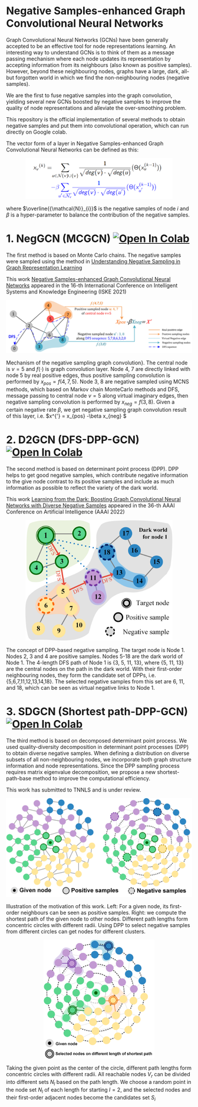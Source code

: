 # Negative Samples-enhanced Graph Convolutional Neural Networks
Graph Convolutional Neural Networks (GCNs) have been generally accepted to be an effective tool for node representations learning. An interesting way to understand GCNs is to think of them as a message passing mechanism where each node updates its representation by accepting information from its neighbours (also known as positive samples). However, beyond these neighbouring nodes, graphs have a large, dark, all-but forgotten world in which we find the non-neighbouring nodes (negative samples).

We are the first to fuse negative samples into the graph convolution, yielding several new GCNs boosted by negative samples to improve the quality of node representations and alleviate the over-smoothing problem.

This repository is the official implementation of several methods to obtain negative samples and put them into convolutional operation, which can run directly on Google colab.

The vector form of a layer in Negative Samples-enhanced Graph Convolutional Neural Networks can be defined as this:

<div align = center><img src="Vector-NegGCN.png" width="400"></div>


where $\overline{{\mathcal{N}}_{i}}$ 
is the negative samples of node 
$i$ 
and 
$\beta$ 
is a hyper-parameter to balance the contribution of the negative samples.


# 1. NegGCN (MCGCN) [![Open In Colab](https://colab.research.google.com/assets/colab-badge.svg)](https://colab.research.google.com/drive/1HuIDqZHDZutKRzwH4menhgYVEQsjun9a?usp=sharing)

The first method is based on Monte Carlo chains. The negative samples were sampled using the method in [Understanding Negative Sampling in Graph Representation Learning](https://arxiv.org/pdf/2005.09863.pdf)

This work [Negative Samples-enhanced Graph Convolutional Neural Networks](https://ieeexplore.ieee.org/document/9755440) appeared in the 16-th International Conference on Intelligent Systems and Knowledge Engineering  (ISKE 2021)

![NegGcn](NegGCN(MCGCN).jpg)

Mechanism of the negative sampling graph convolution}. The central node is 
$v=5$
and 
$f(\cdot)$
is graph convolution layer. Node 4, 7 are directly linked with node 5 by real positive edges, thus positive sampling convolution is performed by $x_{pos}=f(4,7,5).$ 
Node 3, 8 are negative sampled using MCNS methods, which based on Markov chain MonteCarlo methods and DFS, message passing to central node $v=5$ 
along virtual imaginary edges, then negative sampling convolution is performed by $x_{neg}=f(3,8).$ 
Given a certain negative rate $\beta$, 
we get negative sampling graph convolution result of this layer, i.e. $x^{'} = x_{pos} -\beta x_{neg} $ 

# 2. D2GCN (DFS-DPP-GCN)  [![Open In Colab](https://colab.research.google.com/assets/colab-badge.svg)](https://drive.google.com/file/d/1jYKH9KaozAewr56ttqxB3I_NsWLUKhnM/view?usp=sharing)
The second method is based on determinant point process (DPP). DPP helps to get good negative samples, which contribute negative information to the give node contrast to its positive samples and include as much information as possible to reflect the variety of the dark world.

This work [Learning from the Dark: Boosting Graph Convolutional Neural Networks with Diverse Negative Samples](https://aaai-2022.virtualchair.net/poster_aaai4442) appeared in the 36-th AAAI Conference on Artificial Intelligence (AAAI 2022)

<div align = center><img src="D2GCN-DFS.png" width="400"></div>

The concept of DPP-based negative sampling. The target node is Node 1. Nodes 2, 3 and 4 are positive samples. Nodes 5-18 are the dark world of Node 1. The 4-length DFS path of Node 1 is {3, 5, 11, 13}, where {5, 11, 13} are the central nodes on the path in the dark world. With their first-order neighbouring nodes, they form the candidate set of DPPs, i.e.{5,6,7,11,12,13,14,18}. The selected negative samples from this set are 6, 11, and 18, which can be seen as virtual negative links to Node 1.

# 3. SDGCN (Shortest path-DPP-GCN) [![Open In Colab](https://colab.research.google.com/assets/colab-badge.svg)](https://colab.research.google.com/drive/1fobrHmuNvnGvg-6ZlRIc1thfxc6uq4g-?usp=sharing)

The third method is based on decomposed determinant point process. We used quality-diversity decomposition in determinant point processes (DPP) to obtain diverse negative samples. When defining a distribution on diverse subsets of all non-neighbouring nodes, we incorporate both graph structure information and node representations. Since the DPP sampling process requires matrix eigenvalue decomposition, we propose a new shortest-path-base method to improve the computational efficiency.

This work has submitted to TNNLS and is under review.

<div align = center><img src="Spath.png" width="600"></div>

Illustration of the motivation of this work. Left: For a given node, its first-order neighbours can be seen as positive samples.  Right: we compute the shortest path of the given node to other nodes. Different path lengths form concentric circles with different radii. Using DPP to select negative samples from different circles can get nodes for different clusters.

<div align = center><img src="Spath-Negative.png" width="300"></div>

Taking the given point as the center of the circle, different path lengths form concentric circles with different radii. All reachable nodes $V_{r}$ can be divided into different sets $N_{l}$ based on the path length. We choose a random point in the node set $N_{l}$ of each length for starting $l = 2$, and the selected nodes and their first-order adjacent nodes become the candidates set $S_i$
